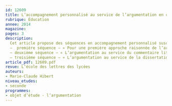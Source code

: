 ```yaml
---
id: 12609
title: L’accompagnement personnalisé au service de l’argumentation en classe de seconde
rubrique: Éducation 
annee: 2014
magazine: 
pages: 3
description: 
  Cet article propose des séquences en accompagnement personnalisé susceptibles d’offrir une véritable progression sur l’année dans le domaine de l’argumentation – 
  –  première séquence – « Pour une première approche raisonnée de l’argumentation ; de l’oral vers l’écrit » ;
  – deuxième séquence – « L’argumentation au service du commentaire littéraire » ;
  – troisième séquence – « L’argumentation au service de la dissertation ».
article_pdf: 12609.pdf
revue: L’école des lettres des lycées
auteurs:
- Marie-Claude Hibert
niveau_etudes:
- seconde
programmes:
- objet d’étude - l’argumentation
---
```

